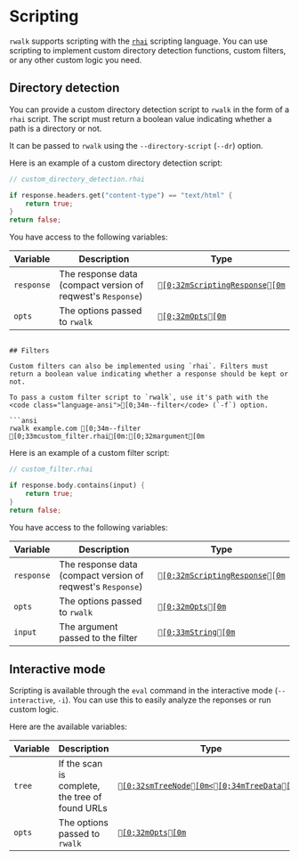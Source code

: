 # Scripting

`rwalk` supports scripting with the [`rhai`](https://rhai.rs) scripting language. You can use scripting to implement custom directory detection functions, custom filters, or any other custom logic you need.

## Directory detection

You can provide a custom directory detection script to `rwalk` in the form of a `rhai` script. The script must return a boolean value indicating whether a path is a directory or not.

It can be passed to `rwalk` using the `--directory-script` (`--dr`) option.

Here is an example of a custom directory detection script:

```rs
// custom_directory_detection.rhai

if response.headers.get("content-type") == "text/html" {
    return true;
}
return false;
```

You have access to the following variables:
  
| Variable   | Description                                                 | Type                                                                                                                                                          |
| ---------- | ----------------------------------------------------------- | ------------------------------------------------------------------------------------------------------------------------------------------------------------- |
| `response` | The response data (compact version of reqwest's `Response`) | <a href="https://docs.rs/rwalk/latest/rwalk/runner/filters/struct.ScriptingResponse.html"><code class="language-ansi">[0;32mScriptingResponse[0m</code></a> |
| `opts`     | The options passed to `rwalk`                               | <a href="https://docs.rs/rwalk/latest/rwalk/cli/opts/struct.Opts.html"><code class="language-ansi">[0;32mOpts[0m</code></a>                                 |

```ansi

## Filters

Custom filters can also be implemented using `rhai`. Filters must return a boolean value indicating whether a response should be kept or not.

To pass a custom filter script to `rwalk`, use it's path with the <code class="language-ansi">[0;34m--filter</code> (`-f`) option.

```ansi
rwalk example.com [0;34m--filter [0;33mcustom_filter.rhai[0m:[0;32margument[0m
```

Here is an example of a custom filter script:

```rs
// custom_filter.rhai

if response.body.contains(input) {
    return true;
}
return false;
```

You have access to the following variables:

| Variable   | Description                                                 | Type                                                                                                                                                          |
| ---------- | ----------------------------------------------------------- | ------------------------------------------------------------------------------------------------------------------------------------------------------------- |
| `response` | The response data (compact version of reqwest's `Response`) | <a href="https://docs.rs/rwalk/latest/rwalk/runner/filters/struct.ScriptingResponse.html"><code class="language-ansi">[0;32mScriptingResponse[0m</code></a> |
| `opts`     | The options passed to `rwalk`                               | <a href="https://docs.rs/rwalk/latest/rwalk/cli/opts/struct.Opts.html"><code class="language-ansi">[0;32mOpts[0m</code></a>                                 |
| `input`    | The argument passed to the filter                           | <a href="https://rhai.rs/book/language/strings-chars.html#strings-and-characters"><code class="language-ansi">[0;33mString[0m</code></a>                    |
## Interactive mode

Scripting is available through the `eval` command in the interactive mode (`--interactive`, `-i`). You can use this to easily analyze the reponses or run custom logic. 

Here are the available variables:

| Variable | Description                                     | Type                                                                                                                                                 |
| -------- | ----------------------------------------------- | ---------------------------------------------------------------------------------------------------------------------------------------------------- |
| `tree`   | If the scan is complete, the tree of found URLs | <a href="https://docs.rs/rwalk/latest/rwalk/utils/tree/index.html"><code class="language-ansi">[0;32smTreeNode[0m\<[0;34mTreeData[0m></code></a> |
| `opts`   | The options passed to `rwalk`                   | <a href="https://docs.rs/rwalk/latest/rwalk/cli/opts/struct.Opts.html"><code class="language-ansi">[0;32mOpts[0m</code></a>                        |
